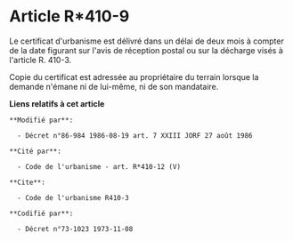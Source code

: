 # Article R*410-9

Le certificat d'urbanisme est délivré dans un délai de deux mois à compter de la date figurant sur l'avis de réception postal
ou sur la décharge visés à l'article R. 410-3.

Copie du certificat est adressée au propriétaire du terrain lorsque la demande n'émane ni de lui-même, ni de son mandataire.

**Liens relatifs à cet article**

	**Modifié par**:

	  - Décret n°86-984 1986-08-19 art. 7 XXIII JORF 27 août 1986

	**Cité par**:

	  - Code de l'urbanisme - art. R*410-12 (V)

	**Cite**:

	  - Code de l'urbanisme R410-3

	**Codifié par**:

	  - Décret n°73-1023 1973-11-08
